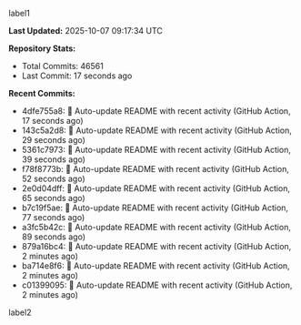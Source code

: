 
label1 
<!-- ACTIVITY_START -->
**Last Updated:** 2025-10-07 09:17:34 UTC

**Repository Stats:**
- Total Commits: 46561
- Last Commit: 17 seconds ago

**Recent Commits:**
- 4dfe755a8: 🤖 Auto-update README with recent activity (GitHub Action, 17 seconds ago)
- 143c5a2d8: 🤖 Auto-update README with recent activity (GitHub Action, 29 seconds ago)
- 5361c7973: 🤖 Auto-update README with recent activity (GitHub Action, 39 seconds ago)
- f78f8773b: 🤖 Auto-update README with recent activity (GitHub Action, 52 seconds ago)
- 2e0d04dff: 🤖 Auto-update README with recent activity (GitHub Action, 65 seconds ago)
- b7c19f5ae: 🤖 Auto-update README with recent activity (GitHub Action, 77 seconds ago)
- a3fc5b42c: 🤖 Auto-update README with recent activity (GitHub Action, 89 seconds ago)
- 879a16bc4: 🤖 Auto-update README with recent activity (GitHub Action, 2 minutes ago)
- ba714e8f6: 🤖 Auto-update README with recent activity (GitHub Action, 2 minutes ago)
- c01399095: 🤖 Auto-update README with recent activity (GitHub Action, 2 minutes ago)
<!-- ACTIVITY_END -->

label2
